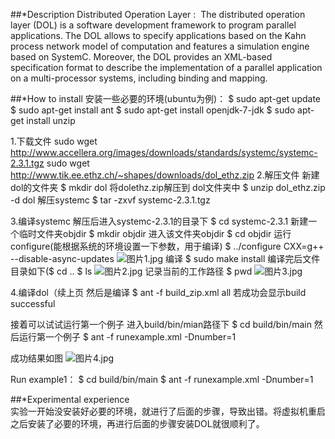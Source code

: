 ##*Description
Distributed Operation Layer : 
The distributed operation layer (DOL) is a software development framework to program parallel applications. The DOL allows to specify applications based on the Kahn process network model of computation and features a simulation engine based on SystemC. Moreover, the DOL provides an XML-based specification format to describe the implementation of a parallel application on a multi-processor systems, including binding and mapping.

##*How to install
安装一些必要的环境(ubuntu为例)：
$	sudo apt-get update
$	sudo apt-get install ant
$ 	sudo apt-get install openjdk-7-jdk
$	sudo apt-get install unzip

1.下载文件
   sudo wget http://www.accellera.org/images/downloads/standards/systemc/systemc-2.3.1.tgz
   sudo wget http://www.tik.ee.ethz.ch/~shapes/downloads/dol_ethz.zip
 2.解压文件
   新建dol的文件夹 
   $	mkdir dol
   将dolethz.zip解压到 dol文件夹中
   $	unzip dol_ethz.zip -d dol
   解压systemc
   $	tar -zxvf systemc-2.3.1.tgz

3.编译systemc
   解压后进入systemc-2.3.1的目录下
   $	cd systemc-2.3.1
   新建一个临时文件夹objdir
   $	mkdir objdir
   进入该文件夹objdir
   $	cd objdir
   运行configure(能根据系统的环境设置一下参数，用于编译)
   $	../configure CXX=g++ --disable-async-updates
![图片1.jpg](http://upload-images.jianshu.io/upload_images/3243720-e9aba44b55b39767.jpg?imageMogr2/auto-orient/strip%7CimageView2/2/w/1240)
   编译
   $	sudo make install
   编译完后文件目录如下($ cd ..        $ ls
![图片2.jpg](http://upload-images.jianshu.io/upload_images/3243720-95a2aee87ec1bfa9.jpg?imageMogr2/auto-orient/strip%7CimageView2/2/w/1240)
   记录当前的工作路径
   $	pwd
![图片3.jpg](http://upload-images.jianshu.io/upload_images/3243720-6f3e9717284dd3eb.jpg?imageMogr2/auto-orient/strip%7CimageView2/2/w/1240)

4.编译dol（续上页
   然后是编译
   $	ant -f build_zip.xml all
   若成功会显示build successful

   接着可以试试运行第一个例子
   进入build/bin/mian路径下
   $	cd build/bin/main
   然后运行第一个例子
   $	ant -f runexample.xml -Dnumber=1

   成功结果如图 
![图片4.jpg](http://upload-images.jianshu.io/upload_images/3243720-ac65d857091894d7.jpg?imageMogr2/auto-orient/strip%7CimageView2/2/w/1240)

Run example1：
 $ cd build/bin/main
 $ ant -f runexample.xml -Dnumber=1

##*Experimental experience  
实验一开始没安装好必要的环境，就进行了后面的步骤，导致出错。将虚拟机重启之后安装了必要的环境，再进行后面的步骤安装DOL就很顺利了。
